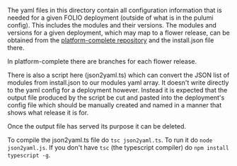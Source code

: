 The yaml files in this directory contain all configuration information that is needed for a given FOLIO deployment (outside of what is in the pulumi config). This includes the modules and their versions. The modules and versions for a given deployment, which may map to a flower release, can be obtained from the [platform-complete repository](https://github.com/folio-org/platform-complete) and the install.json file there.

In platform-complete there are branches for each flower release.

There is also a script here (json2yaml.ts) which can convert the JSON list of modules from install.json to our modules yaml array. It doesn't write directly to the yaml config for a deployment however. Instead it is expected that the output file produced by the script be cut and pasted into the deployment's config file which should be manually created and named in a manner that shows what release it is for.

Once the output file has served its purpose it can be deleted.

To compile the json2yaml.ts file do `tsc json2yaml.ts`. To run it do `node json2yaml.js`. If you don't have `tsc` (the typescript compiler) do `npm install typescript -g`.
